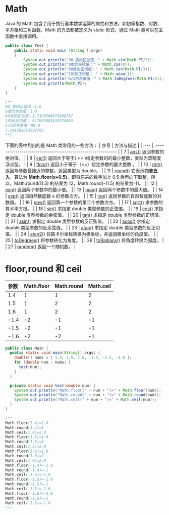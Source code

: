 # Math

Java 的 Math 包含了用于执行基本数学运算的属性和方法，如初等指数、对数、平方根和三角函数。Math 的方法都被定义为 static 形式，通过 Math 类可以在主函数中直接调用。

```java
public class Test {
    public static void main (String []args)
    {
        System.out.println("90 度的正弦值：" + Math.sin(Math.PI/2));
        System.out.println("0度的余弦值：" + Math.cos(0));
        System.out.println("60度的正切值：" + Math.tan(Math.PI/3));
        System.out.println("1的反正切值： " + Math.atan(1));
        System.out.println("π/2的角度值：" + Math.toDegrees(Math.PI/2));
        System.out.println(Math.PI);
    }
}

/**
90 度的正弦值：1.0
0度的余弦值：1.0
60度的正切值：1.7320508075688767
1的反正切值： 0.7853981633974483
π/2的角度值：90.0
3.141592653589793
**/
```

下面的表中列出的是 Math 类常用的一些方法：
| 序号 | 方法与描述 |
| :--- | :----------------------------------------------------------- |
| 7 | [abs()](https://www.runoob.com/java/number-abs.html) 返回参数的绝对值。 |
| 8 | [ceil()](https://www.runoob.com/java/number-ceil.html) 返回大于等于( >= )给定参数的的最小整数，类型为双精度浮点型。 |
| 9 | [floor()](https://www.runoob.com/java/number-floor.html) 返回小于等于（<=）给定参数的最大整数 。 |
| 10 | [rint()](https://www.runoob.com/java/number-rint.html) 返回与参数最接近的整数。返回类型为 double。 |
| 11 | [round()](https://www.runoob.com/java/number-round.html) 它表示**四舍五入**，算法为 **Math.floor(x+0.5)**，即将原来的数字加上 0.5 后再向下取整，所以，Math.round(11.5) 的结果为 12，Math.round(-11.5) 的结果为-11。 |
| 12 | [min()](https://www.runoob.com/java/number-min.html) 返回两个参数中的最小值。 |
| 13 | [max()](https://www.runoob.com/java/number-max.html) 返回两个参数中的最大值。 |
| 14 | [exp()](https://www.runoob.com/java/number-exp.html) 返回自然数底数 e 的参数次方。 |
| 15 | [log()](https://www.runoob.com/java/number-log.html) 返回参数的自然数底数的对数值。 |
| 16 | [pow()](https://www.runoob.com/java/number-pow.html) 返回第一个参数的第二个参数次方。 |
| 17 | [sqrt()](https://www.runoob.com/java/number-sqrt.html) 求参数的算术平方根。 |
| 18 | [sin()](https://www.runoob.com/java/number-sin.html) 求指定 double 类型参数的正弦值。 |
| 19 | [cos()](https://www.runoob.com/java/number-cos.html) 求指定 double 类型参数的余弦值。 |
| 20 | [tan()](https://www.runoob.com/java/number-tan.html) 求指定 double 类型参数的正切值。 |
| 21 | [asin()](https://www.runoob.com/java/number-asin.html) 求指定 double 类型参数的反正弦值。 |
| 22 | [acos()](https://www.runoob.com/java/number-acos.html) 求指定 double 类型参数的反余弦值。 |
| 23 | [atan()](https://www.runoob.com/java/number-atan.html) 求指定 double 类型参数的反正切值。 |
| 24 | [atan2()](https://www.runoob.com/java/number-atan2.html) 将笛卡尔坐标转换为极坐标，并返回极坐标的角度值。 |
| 25 | [toDegrees()](https://www.runoob.com/java/number-todegrees.html) 将参数转化为角度。 |
| 26 | [toRadians()](https://www.runoob.com/java/number-toradians.html) 将角度转换为弧度。 |
| 27 | [random()](https://www.runoob.com/java/number-random.html) 返回一个随机数。 |

# floor,round 和 ceil

| 参数 | Math.floor | Math.round | Math.ceil |
| :--- | :--------- | :--------- | :-------- |
| 1.4  | 1          | 1          | 2         |
| 1.5  | 1          | 2          | 2         |
| 1.6  | 1          | 2          | 2         |
| -1.4 | -2         | -1         | -1        |
| -1.5 | -2         | -1         | -1        |
| -1.6 | -2         | -2         | -1        |

```java
public class Main {
  public static void main(String[] args) {
    double[] nums = { 1.4, 1.5, 1.6, -1.4, -1.5, -1.6 };
    for (double num : nums) {
      test(num);
    }
  }

  private static void test(double num) {
    System.out.println("Math.floor(" + num + ")=" + Math.floor(num));
    System.out.println("Math.round(" + num + ")=" + Math.round(num));
    System.out.println("Math.ceil(" + num + ")=" + Math.ceil(num));
  }
}

/**
Math.floor(1.4)=1.0
Math.round(1.4)=1
Math.ceil(1.4)=2.0
Math.floor(1.5)=1.0
Math.round(1.5)=2
Math.ceil(1.5)=2.0
Math.floor(1.6)=1.0
Math.round(1.6)=2
Math.ceil(1.6)=2.0
Math.floor(-1.4)=-2.0
Math.round(-1.4)=-1
Math.ceil(-1.4)=-1.0
Math.floor(-1.5)=-2.0
Math.round(-1.5)=-1
Math.ceil(-1.5)=-1.0
Math.floor(-1.6)=-2.0
Math.round(-1.6)=-2
Math.ceil(-1.6)=-1.0
**/
```

